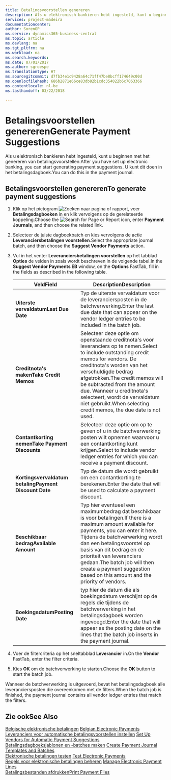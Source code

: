 ```yaml
---
title: Betalingsvoorstellen genereren
description: Als u elektronisch bankieren hebt ingesteld, kunt u beginnen met het genereren van betalingsvoorstellen. U kunt dit doen in het betalingsdagboek.
services: project-madeira
documentationcenter: 
author: SorenGP
ms.service: dynamics365-business-central
ms.topic: article
ms.devlang: na
ms.tgt_pltfrm: na
ms.workload: na
ms.search.keywords: 
ms.date: 07/01/2017
ms.author: sgroespe
ms.translationtype: HT
ms.sourcegitcommit: d7fb34e1c9428a64c71ff47be8bcff174649c00d
ms.openlocfilehash: 686b2871e66ce83db82b1cdc354022b6c7063366
ms.contentlocale: nl-be
ms.lasthandoff: 03/22/2018

---
```

# <a name="generate-payment-suggestions"></a><span data-ttu-id="4b615-104">Betalingsvoorstellen genereren</span><span class="sxs-lookup"><span data-stu-id="4b615-104">Generate Payment Suggestions</span></span>
<span data-ttu-id="4b615-105">Als u elektronisch bankieren hebt ingesteld, kunt u beginnen met het genereren van betalingsvoorstellen.</span><span class="sxs-lookup"><span data-stu-id="4b615-105">After you have set up electronic banking, you can start generating payment suggestions.</span></span> <span data-ttu-id="4b615-106">U kunt dit doen in het betalingsdagboek.</span><span class="sxs-lookup"><span data-stu-id="4b615-106">You can do this in the payment journal.</span></span>  

## <a name="to-generate-payment-suggestions"></a><span data-ttu-id="4b615-107">Betalingsvoorstellen genereren</span><span class="sxs-lookup"><span data-stu-id="4b615-107">To generate payment suggestions</span></span>  

1.  <span data-ttu-id="4b615-108">Klik op het pictogram ![Zoeken naar pagina of rapport](../../media/ui-search/search_small.png "pictogram Zoeken naar pagina of rapport"), voer **Betalingsdagboeken** in en klik vervolgens op de gerelateerde koppeling.</span><span class="sxs-lookup"><span data-stu-id="4b615-108">Choose the ![Search for Page or Report](../../media/ui-search/search_small.png "Search for Page or Report icon") icon, enter **Payment Journals**, and then choose the related link.</span></span>  
2.  <span data-ttu-id="4b615-109">Selecteer de juiste dagboekbatch en kies vervolgens de actie **Leveranciersbetalingen voorstellen**.</span><span class="sxs-lookup"><span data-stu-id="4b615-109">Select the appropriate journal batch, and then choose the **Suggest Vendor Payments** action.</span></span>  
3.  <span data-ttu-id="4b615-110">Vul in het venter **Leveranciersbetalingen voorstellen** op het tabblad **Opties** de velden in zoals wordt beschreven in de volgende tabel.</span><span class="sxs-lookup"><span data-stu-id="4b615-110">In the **Suggest Vendor Payments EB**  window, on the **Options** FastTab, fill in the fields as described in the following table.</span></span>  

    |<span data-ttu-id="4b615-111">Veld</span><span class="sxs-lookup"><span data-stu-id="4b615-111">Field</span></span>|<span data-ttu-id="4b615-112">Description</span><span class="sxs-lookup"><span data-stu-id="4b615-112">Description</span></span>|  
    |---------------------------------|---------------------------------------|  
    |<span data-ttu-id="4b615-113">**Uiterste vervaldatum**</span><span class="sxs-lookup"><span data-stu-id="4b615-113">**Last Due Date**</span></span>|<span data-ttu-id="4b615-114">Typ de uiterste vervaldatum voor de leveranciersposten in de batchverwerking.</span><span class="sxs-lookup"><span data-stu-id="4b615-114">Enter the last due date that can appear on the vendor ledger entries to be included in the batch job.</span></span>|  
    |<span data-ttu-id="4b615-115">**Creditnota's maken**</span><span class="sxs-lookup"><span data-stu-id="4b615-115">**Take Credit Memos**</span></span>|<span data-ttu-id="4b615-116">Selecteer deze optie om openstaande creditnota's voor leveranciers op te nemen.</span><span class="sxs-lookup"><span data-stu-id="4b615-116">Select to include outstanding credit memos for vendors.</span></span> <span data-ttu-id="4b615-117">De creditnota's worden van het verschuldigde bedrag afgetrokken.</span><span class="sxs-lookup"><span data-stu-id="4b615-117">The credit memos will be subtracted from the amount due.</span></span> <span data-ttu-id="4b615-118">Wanneer u creditnota's selecteert, wordt de vervaldatum niet gebruikt.</span><span class="sxs-lookup"><span data-stu-id="4b615-118">When selecting credit memos, the due date is not used.</span></span>|  
    |<span data-ttu-id="4b615-119">**Contantkorting nemen**</span><span class="sxs-lookup"><span data-stu-id="4b615-119">**Take Payment Discounts**</span></span>|<span data-ttu-id="4b615-120">Selecteer deze optie om op te geven of u in de batchverwerking posten wilt opnemen waarvoor u een contantkorting kunt krijgen.</span><span class="sxs-lookup"><span data-stu-id="4b615-120">Select to include vendor ledger entries for which you can receive a payment discount.</span></span>|  
    |<span data-ttu-id="4b615-121">**Kortingsvervaldatum betaling**</span><span class="sxs-lookup"><span data-stu-id="4b615-121">**Payment Discount Date**</span></span>|<span data-ttu-id="4b615-122">Typ de datum die wordt gebruikt om een contantkorting te berekenen.</span><span class="sxs-lookup"><span data-stu-id="4b615-122">Enter the date that will be used to calculate a payment discount.</span></span>|  
    |<span data-ttu-id="4b615-123">**Beschikbaar bedrag**</span><span class="sxs-lookup"><span data-stu-id="4b615-123">**Available Amount**</span></span>|<span data-ttu-id="4b615-124">Typ hier eventueel een maximumbedrag dat beschikbaar is voor betalingen.</span><span class="sxs-lookup"><span data-stu-id="4b615-124">If there is a maximum amount available for payments, you can enter it here.</span></span> <span data-ttu-id="4b615-125">Tijdens de batchverwerking wordt dan een betalingsvoorstel op basis van dit bedrag en de prioriteit van leveranciers gedaan.</span><span class="sxs-lookup"><span data-stu-id="4b615-125">The batch job will then create a payment suggestion based on this amount and the priority of vendors.</span></span>|  
    |<span data-ttu-id="4b615-126">**Boekingsdatum**</span><span class="sxs-lookup"><span data-stu-id="4b615-126">**Posting Date**</span></span>|<span data-ttu-id="4b615-127">typ hier de datum die als boekingsdatum verschijnt op de regels die tijdens de batchverwerking in het betalingsdagboek worden ingevoegd.</span><span class="sxs-lookup"><span data-stu-id="4b615-127">Enter the date that will appear as the posting date on the lines that the batch job inserts in the payment journal.</span></span>|  

4.  <span data-ttu-id="4b615-128">Voer de filtercriteria op het sneltabblad **Leverancier** in.</span><span class="sxs-lookup"><span data-stu-id="4b615-128">On the **Vendor** FastTab, enter the filter criteria.</span></span>  
5.  <span data-ttu-id="4b615-129">Kies **OK** om de batchverwerking te starten.</span><span class="sxs-lookup"><span data-stu-id="4b615-129">Choose the **OK** button to start the batch job.</span></span>  

<span data-ttu-id="4b615-130">Wanneer de batchverwerking is uitgevoerd, bevat het betalingsdagboek alle leveranciersposten die overeenkomen met de filters.</span><span class="sxs-lookup"><span data-stu-id="4b615-130">When the batch job is finished, the payment journal contains all vendor ledger entries that match the filters.</span></span>  

## <a name="see-also"></a><span data-ttu-id="4b615-131">Zie ook</span><span class="sxs-lookup"><span data-stu-id="4b615-131">See Also</span></span>  
 <span data-ttu-id="4b615-132">[Belgische elektronische betalingen](belgian-electronic-payments.md) </span><span class="sxs-lookup"><span data-stu-id="4b615-132">[Belgian Electronic Payments](belgian-electronic-payments.md) </span></span>  
 <span data-ttu-id="4b615-133">[Leveranciers voor automatische betalingsvoorstellen instellen](how-to-set-up-vendors-for-automatic-payment-suggestions.md) </span><span class="sxs-lookup"><span data-stu-id="4b615-133">[Set Up Vendors for Automatic Payment Suggestions](how-to-set-up-vendors-for-automatic-payment-suggestions.md) </span></span>  
 <span data-ttu-id="4b615-134">[Betalingsdagboeksjablonen en -batches maken](how-to-create-payment-journal-templates-and-batches.md) </span><span class="sxs-lookup"><span data-stu-id="4b615-134">[Create Payment Journal Templates and Batches](how-to-create-payment-journal-templates-and-batches.md) </span></span>  
 <span data-ttu-id="4b615-135">[Elektronische betalingen testen](how-to-test-electronic-payments.md) </span><span class="sxs-lookup"><span data-stu-id="4b615-135">[Test Electronic Payments](how-to-test-electronic-payments.md) </span></span>  
 <span data-ttu-id="4b615-136">[Regels voor elektronische betalingen beheren](how-to-manage-electronic-payment-lines.md) </span><span class="sxs-lookup"><span data-stu-id="4b615-136">[Manage Electronic Payment Lines](how-to-manage-electronic-payment-lines.md) </span></span>  
 [<span data-ttu-id="4b615-137">Betalingsbestanden afdrukken</span><span class="sxs-lookup"><span data-stu-id="4b615-137">Print Payment Files</span></span>](how-to-print-payment-files.md)

